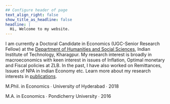 ```yaml
---
## Configure header of page
text_align_right: false
show_title_as_headline: false
headline: |
  Hi, Welcome to my website.
---
```


<!-- this is a subheadline -->
I am currently a Doctoral Candidate in Economics (UGC-Senior Research Fellow) at the [Department of Humanities and Social Sciences](http://www.iitkgp.ac.in/department/HS), Indian Institute of Technology, Kharagpur. My research interest is broadly in macroeconomics with keen interest in issues of Inflation, Optimal monetary and Fiscal policies at ZLB. In the past, I have also worked on Remittances, Issues of NPA in Indian Economy etc. Learn more about my research interests in [publications](/publication).

<i class="fas fa-graduation-cap pr2"></i>M.Phil. in Economics  &#8729;
 University of Hyderabad  &#8729;  2018

<i class="fas fa-graduation-cap pr2"></i>M.A. in Economics  &#8729;
    Pondicherry University  &#8729;  2016
